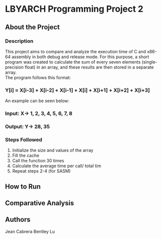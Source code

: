 # LBYARCH Programming Project 2
## About the Project
### Description
This project aims to compare and analyze the execution time of C and x86-64 assembly in both debug and release mode. For this purpose, a short program was created to calculate the sum of every seven elements (single-precision float) in an array, and these results are then stored in a separate array. <br>
The program follows this format: <br>
### Y[i] = X[i-3] + X[i-2] + X[i-1] + X[i] + X[i+1] + X[i+2] + X[i+3]
An example can be seen below:
### Input: X-> 1, 2, 3, 4, 5, 6, 7, 8
### Output: Y-> 28, 35
### Steps Followed
1. Initialize the size and values of the array
2. Fill the cache
3. Call the function 30 times
4. Calculate the average time per call/ total tim
5. Repeat steps 2-4 (for SASM)
## How to Run

## Comparative Analysis
## Authors
Jean Cabrera
Bentley Lu
